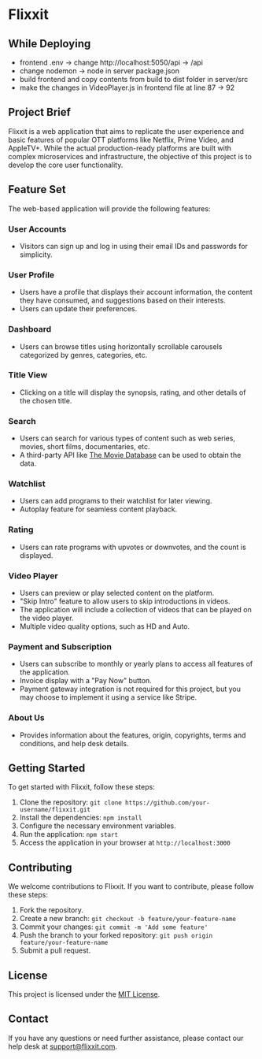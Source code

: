 # Flixxit

## While Deploying

- frontend .env -> change http://localhost:5050/api -> /api
- change nodemon -> node in server package.json
- build frontend and copy contents from build to dist folder in server/src
- make the changes in VideoPlayer.js in frontend file at line 87 -> 92

## Project Brief

Flixxit is a web application that aims to replicate the user experience and basic features of popular OTT platforms like Netflix, Prime Video, and AppleTV+. While the actual production-ready platforms are built with complex microservices and infrastructure, the objective of this project is to develop the core user functionality.

## Feature Set

The web-based application will provide the following features:

### User Accounts

- Visitors can sign up and log in using their email IDs and passwords for simplicity.

### User Profile

- Users have a profile that displays their account information, the content they have consumed, and suggestions based on their interests.
- Users can update their preferences.

### Dashboard

- Users can browse titles using horizontally scrollable carousels categorized by genres, categories, etc.

### Title View

- Clicking on a title will display the synopsis, rating, and other details of the chosen title.

### Search

- Users can search for various types of content such as web series, movies, short films, documentaries, etc.
- A third-party API like [The Movie Database](https://www.themoviedb.org/) can be used to obtain the data.

### Watchlist

- Users can add programs to their watchlist for later viewing.
- Autoplay feature for seamless content playback.

### Rating

- Users can rate programs with upvotes or downvotes, and the count is displayed.

### Video Player

- Users can preview or play selected content on the platform.
- "Skip Intro" feature to allow users to skip introductions in videos.
- The application will include a collection of videos that can be played on the video player.
- Multiple video quality options, such as HD and Auto.

### Payment and Subscription

- Users can subscribe to monthly or yearly plans to access all features of the application.
- Invoice display with a "Pay Now" button.
- Payment gateway integration is not required for this project, but you may choose to implement it using a service like Stripe.

### About Us

- Provides information about the features, origin, copyrights, terms and conditions, and help desk details.

## Getting Started

To get started with Flixxit, follow these steps:

1. Clone the repository: `git clone https://github.com/your-username/flixxit.git`
2. Install the dependencies: `npm install`
3. Configure the necessary environment variables.
4. Run the application: `npm start`
5. Access the application in your browser at `http://localhost:3000`

## Contributing

We welcome contributions to Flixxit. If you want to contribute, please follow these steps:

1. Fork the repository.
2. Create a new branch: `git checkout -b feature/your-feature-name`
3. Commit your changes: `git commit -m 'Add some feature'`
4. Push the branch to your forked repository: `git push origin feature/your-feature-name`
5. Submit a pull request.

## License

This project is licensed under the [MIT License](LICENSE).

## Contact

If you have any questions or need further assistance, please contact our help desk at support@flixxit.com.
